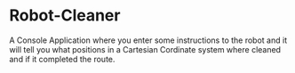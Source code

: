 # Robot-Cleaner

A Console Application where you enter some 
instructions to the robot and it will tell 
you what positions in a Cartesian Cordinate
system where cleaned and if it completed the route.

